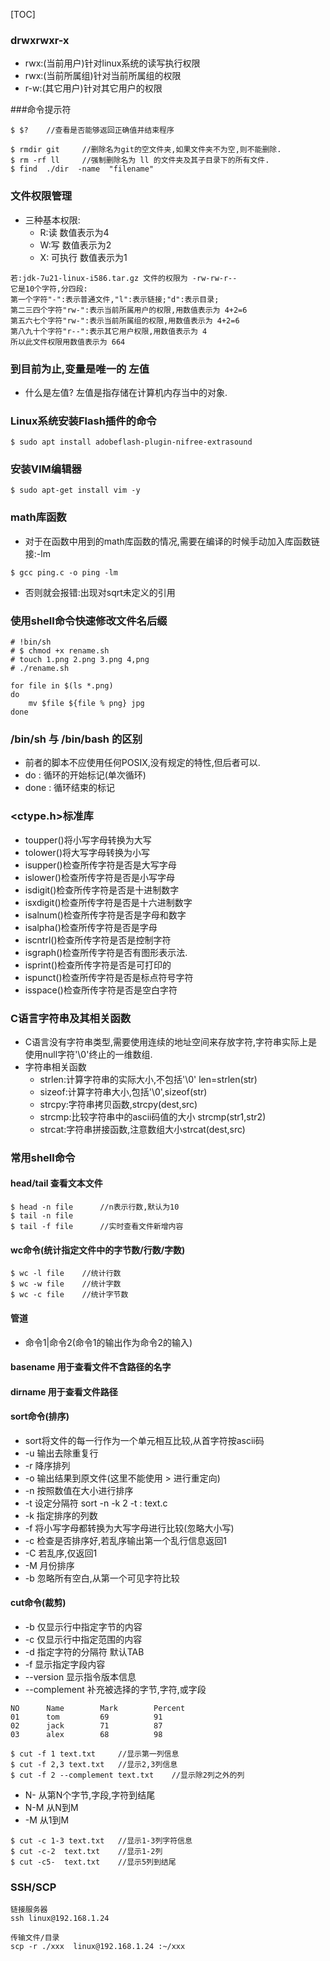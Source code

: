 [TOC]

### drwxrwxr-x

- rwx:(当前用户)针对linux系统的读写执行权限
- rwx:(当前所属组)针对当前所属组的权限
- r-w:(其它用户)针对其它用户的权限

###命令提示符 

```shell
$ $?	//查看是否能够返回正确值并结束程序

$ rmdir git		//删除名为git的空文件夹,如果文件夹不为空,则不能删除.
$ rm -rf ll		//强制删除名为 ll 的文件夹及其子目录下的所有文件.
$ find  ./dir  -name  "filename"
```

### 文件权限管理

- 三种基本权限:
  - R:读 数值表示为4
  - W:写 数值表示为2
  - X: 可执行 数值表示为1

```shell
若:jdk-7u21-linux-i586.tar.gz 文件的权限为 -rw-rw-r--
它是10个字符,分四段:
第一个字符"-":表示普通文件,"l":表示链接;"d":表示目录;
第二三四个字符"rw-":表示当前所属用户的权限,用数值表示为 4+2=6
第五六七个字符"rw-":表示当前所属组的权限,用数值表示为 4+2=6
第八九十个字符"r--":表示其它用户权限,用数值表示为 4
所以此文件权限用数值表示为 664 
```

### 到目前为止,变量是唯一的 左值

- 什么是左值? 左值是指存储在计算机内存当中的对象.

### Linux系统安装Flash插件的命令

```shell
$ sudo apt install adobeflash-plugin-nifree-extrasound
```

### 安装VIM编辑器

```shell
$ sudo apt-get install vim -y
```

### math库函数

- 对于在函数中用到的math库函数的情况,需要在编译的时候手动加入库函数链接:-lm

```shell
$ gcc ping.c -o ping -lm
```

- 否则就会报错:出现对sqrt未定义的引用

### 使用shell命令快速修改文件名后缀

```shell
# !bin/sh
# $ chmod +x rename.sh
# touch 1.png 2.png 3.png 4,png
# ./rename.sh

for file in $(ls *.png)
do
	mv $file ${file % png} jpg
done
```

### /bin/sh 与  /bin/bash 的区别

- 前者的脚本不应使用任何POSIX,没有规定的特性,但后者可以.
- do : 循环的开始标记(单次循环)
- done : 循环结束的标记

### \<ctype.h>标准库

- toupper()将小写字母转换为大写
- tolower()将大写字母转换为小写
- isupper()检查所传字符是否是大写字母
- islower()检查所传字符是否是小写字母
- isdigit()检查所传字符是否是十进制数字
- isxdigit()检查所传字符是否是十六进制数字
- isalnum()检查所传字符是否是字母和数字
- isalpha()检查所传字符是否是字母
- iscntrl()检查所传字符是否是控制字符
- isgraph()检查所传字符是否有图形表示法.
- isprint()检查所传字符是否是可打印的
- ispunct()检查所传字符是否是标点符号字符
- isspace()检查所传字符是否是空白字符

### C语言字符串及其相关函数

- C语言没有字符串类型,需要使用连续的地址空间来存放字符,字符串实际上是使用null字符'\0'终止的一维数组.
- 字符串相关函数
  - strlen:计算字符串的实际大小,不包括'\0' len=strlen(str) 
  - sizeof:计算字符串大小,包括'\0',sizeof(str)
  - strcpy:字符串拷贝函数,strcpy(dest,src)
  - strcmp:比较字符串中的ascii码值的大小 strcmp(str1,str2)
  - strcat:字符串拼接函数,注意数组大小strcat(dest,src)

### 常用shell命令

#### head/tail 查看文本文件

```shell
$ head -n file		//n表示行数,默认为10
$ tail -n file		
$ tail -f file		//实时查看文件新增内容
```

#### wc命令(统计指定文件中的字节数/行数/字数)

```shell
$ wc -l file	//统计行数
$ wc -w file	//统计字数
$ wc -c file	//统计字节数
```

#### 管道

- 命令1|命令2(命令1的输出作为命令2的输入)

#### basename 用于查看文件不含路径的名字

#### dirname 用于查看文件路径

#### sort命令(排序)

- sort将文件的每一行作为一个单元相互比较,从首字符按ascii码
- \-u 输出去除重复行
- \-r  降序排列
- \-o  输出结果到原文件(这里不能使用 > 进行重定向)
- \-n  按照数值在大小进行排序
- \-t  设定分隔符  sort -n -k 2 -t : text.c
- \-k  指定排序的列数
- \-f  将小写字母都转换为大写字母进行比较(忽略大小写)
- \-c  检查是否排序好,若乱序输出第一个乱行信息返回1
- \-C  若乱序,仅返回1
- \-M  月份排序
- \-b  忽略所有空白,从第一个可见字符比较

#### cut命令(裁剪)

- \-b  仅显示行中指定字节的内容
- \-c  仅显示行中指定范围的内容
- \-d  指定字符的分隔符 默认TAB
- \-f   显示指定字段内容
- \--version  显示指令版本信息
- \--complement  补充被选择的字节,字符,或字段

```shell
NO		Name		Mark		Percent
01		tom			69			91
02		jack		71			87
03		alex		68			98

$ cut -f 1 text.txt		//显示第一列信息
$ cut -f 2,3 text.txt	//显示2,3列信息
$ cut -f 2 --complement text.txt	//显示除2列之外的列
```

- N-  从第N个字节,字段,字符到结尾
- N-M  从N到M
- \-M  从1到M

```shell
$ cut -c 1-3 text.txt   //显示1-3列字符信息
$ cut -c-2	text.txt	//显示1-2列
$ cut -c5-	text.txt 	//显示5列到结尾
```

### SSH/SCP

```shell
链接服务器
ssh linux@192.168.1.24

传输文件/目录
scp -r ./xxx  linux@192.168.1.24 :~/xxx
```

